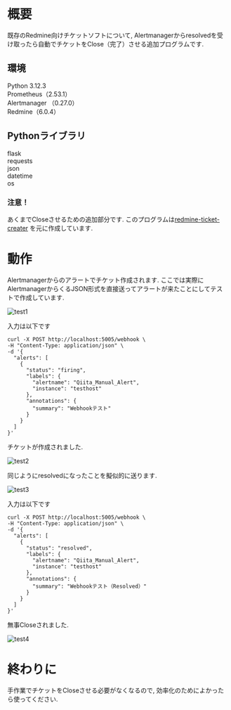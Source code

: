 # 概要
既存のRedmine向けチケットソフトについて, Alertmanagerからresolvedを受け取ったら自動でチケットをClose（完了）させる追加プログラムです.

## 環境
Python 3.12.3</br>
Prometheus（2.53.1）</br>
Alertmanager （0.27.0）</br>
Redmine（6.0.4）</br>

## Pythonライブラリ
flask</br>
requests</br>
json</br>
datetime</br>
os</br>

### 注意！
あくまでCloseさせるための追加部分です. 
このプログラムは[redmine-ticket-creater](https://github.com/cdsl-research/redmine-ticket-creater) を元に作成しています.


# 動作
Alertmanagerからのアラートでチケット作成されます. ここでは実際にAlertmanagerからくるJSON形式を直接送ってアラートが来たことにしてテストで作成しています.

![test1](https://github.com/user-attachments/assets/60727154-2e12-4a8c-89ef-4c6b3258912d)

入力は以下です
```shell
curl -X POST http://localhost:5005/webhook \
-H "Content-Type: application/json" \
-d '{
  "alerts": [
    {
      "status": "firing",
      "labels": {
        "alertname": "Qiita_Manual_Alert",
        "instance": "testhost"
      },
      "annotations": {
        "summary": "Webhookテスト"
      }
    }
  ]
}'
```
チケットが作成されました.

![test2](https://github.com/user-attachments/assets/934cfad5-9627-4a86-8359-e98ed7c9fa87)

同じようにresolvedになったことを擬似的に送ります.

![test3](https://github.com/user-attachments/assets/3938b3c6-d586-4c57-ac9e-eaedc4e02990)

入力は以下です
```shell
curl -X POST http://localhost:5005/webhook \
-H "Content-Type: application/json" \
-d '{
  "alerts": [
    {
      "status": "resolved",
      "labels": {
        "alertname": "Qiita_Manual_Alert",
        "instance": "testhost"
      },
      "annotations": {
        "summary": "Webhookテスト（Resolved）"
      }
    }
  ]
}'
```
無事Closeされました.

![test4](https://github.com/user-attachments/assets/783117ba-4516-463a-a9b6-ffb4c1cd0001)

# 終わりに
手作業でチケットをCloseさせる必要がなくなるので, 効率化のためによかったら使ってください.
